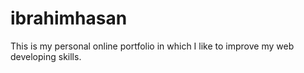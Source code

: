 # ibrahimhasan
This is my personal online portfolio in which I like to improve my web developing skills.
